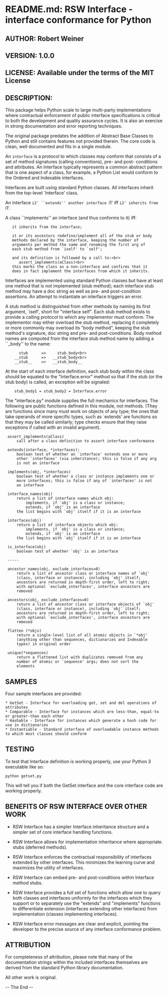 # README.md:  RSW Interface - interface conformance for Python

## AUTHOR:       Robert Weiner

## VERSION:      1.0.0

## LICENSE:      Available under the terms of the MIT License

## DESCRIPTION:

This package helps Python scale to large multi-party implementations
where contractual enforcement of public interface specifications is
critical to both the development and quality assurance cycles.  It is
also an exercise in strong documentation and error reporting techniques.

The original package predates the addition of Abstract Base Classes
to Python and still contains features not provided therein.  The core
code is clean, well documented and fits in a single module.

An `interface` is a protocol to which classes may conform that
consists of a set of method signatures (calling conventions), pre- and
post- conditions and attributes.  An Interface typically represents
a common abstract pattern that is one aspect of a class, for example,
a Python List would conform to the Ordered and Indexable interfaces.

Interfaces are built using standard Python classes.  All
interfaces inherit from the top-level `Interface' class.

An interface `i2' ``extends'' another interface `i1' iff `i2' inherits
from `i1'.

A class ``implements'' an interface (and thus conforms to it) iff:

       it inherits from the interface;

       it or its ancestors redefine/implement all of the stub or body
       methods declared by the interface, keeping the number of
       arguments per method the same and renaming the first arg of
       each stub method from `iself' to `self';
      
       and its definition is followed by a call to:<br>
          assert_implements(aClass)<br>
       this marks the class as a non-interface and confirms that it
       does in fact implement the interfaces from which it inherits.

Interfaces are implemented using standard Python classes but have at
least one method that is not implemented (stub method); each interface
stub method may have a doc string as well as pre- and post-condition
assertions.  An attempt to instantiate an interface triggers an error.

A stub method is distinguished from other methods by naming its first
argument, `iself', short for "interface self".  Each stub method
exists to provide a calling protocol to which any implementor must
conform.  The implementor may either overload the stub method,
replacing it completely or more commonly may overload its "body
method", keeping the stub method's signature, doc string and pre- and
post-conditions.  Body method names are computed from the interface
stub method name by adding a ``_body'' to the name:

          stub      =>     stub_body<br>
        __stub      =>   __stub_body<br>
        __stub__    =>   __stub_body__

At the start of each interface definition, each stub body within the
class should be equated to the "Interface.error" method so that if the
stub (or the stub body) is called, an exception will be signaled:

        stub_body1 = stub_body2 = Interface.error

The "interface.py" module supplies the full mechanics for interfaces.
The following are public functions defined in this module, not
methods.  (They are functions since many must work on objects of any
type; the ones that take operands of more specific types, such as
`extends' are functions so that they may be called similarly; type
checks ensure that they raise exceptions if called with an invalid
argument).

     assert_implements(aClass)
         call after a class definition to assert interface conformance

     extends(interface, *interfaces):
         boolean test of whether an `interface' extends one or more
		 other `interfaces' (via inheritance); this is false if any arg
         is not an interface

     implements(obj, *interfaces)
         boolean test of whether a class or instance implements one or
		 more interfaces; this is false if any of `interfaces' is not
         an interface

     interface_names(obj)
         return a list of interface names which obj:
             implements, if `obj' is a class or instance;
             extends, if `obj' is an interface
         the list begins with `obj' itself if it is an interface

     interfaces(obj)
         return a list of interface objects which obj:
             implements, if `obj' is a class or instance;
             extends, if `obj' is an interface
         the list begins with `obj' itself if it is an interface

     is_interface(obj)
         boolean test of whether `obj' is an interface

     -----

     ancestor_names(obj, exclude_interfaces=0)
         return a list of ancestor class or interface names of `obj'
         (class, interface or instance), including `obj' itself;
		 ancestors are returned in depth-first order, left to right;
         with optional `exclude_interfaces', interface ancestors are
         removed 

     ancestors(obj, exclude_interfaces=0)
         return a list of ancestor class or interface objects of `obj'
         (class, interface or instance), including `obj' itself;
		 ancestors are returned in depth-first order, left to right;
         with optional `exclude_interfaces', interface ancestors are
         removed 

     flatten (*objs)
         return a single-level list of all atomic objects in `*obj'
		 (anything other than sequences, dictionaries and Indexable
         types) in original order

     unique(*sequences)
         return a flattened list with duplicates removed from any
		 number of atomic or `sequence' args; does not sort the
		 elements


## SAMPLES

Four sample interfaces are provided:

    * GetSet - Interface for overloading get, set and del operations of attributes
    * Comparable - Interface for instances which are less-than, equal-to or greater-than each other
    * Hashable - Interface for instances which generate a hash code for use in dictionaries
    * Instantiable - Standard interface of overloadable instance methods to which most classes should conform


## TESTING

To test that Interface definition is working properly, use your
Python 3 executable like so:

	python getset.py

This will tell you if both the GetSet interface and the core interface
code are working properly.


## BENEFITS OF RSW INTERFACE OVER OTHER WORK

* RSW Interface has a simpler Interface inheritance structure
  and a simpler set of core interface handling functions.

* RSW Interface allows for implementation inheritance where
  appropriate.
  stubs (deferred methods).

* RSW Interface enforces the contractual responsibility of interfaces
  extended by other interfaces.  This minimizes the learning curve and
  maximizes the utility of interfaces.

* RSW Interface can embed pre- and post-conditions within
  Interface method stubs.

* RSW Interface provides a full set of functions which allow one to
  query both classes and interfaces uniformly for the interfaces which
  they support or to separately use the "extends" and "implements"
  functions to differentiate extension (interfaces extending other
  interfaces) from implementation (classes implementing interfaces).

* RSW Interface error messages are clear and explicit, pointing the
  developer to the precise source of any interface conformance problem.


## ATTRIBUTION

For completeness of attribution, please note that many of the
documentation strings within the included interfaces themselves are
derived from the standard Python library documentation.

All other work is original.


-- The End --

